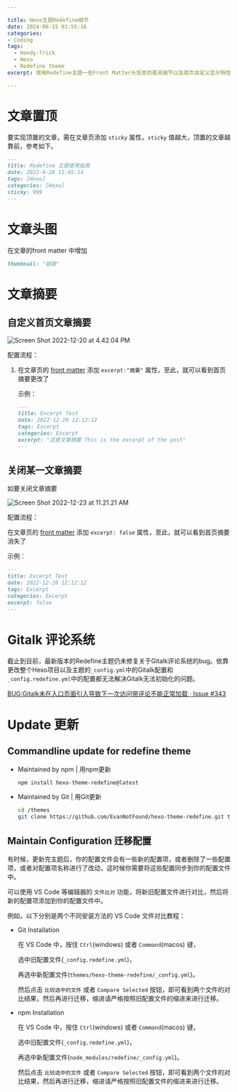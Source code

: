 ```yaml
---

title: Hexo主题Redefine细节
date: 2024-06-15 01:55:16
categories:
- Coding
tags: 
  - Handy-Trick
  - Hexo
  - Redefine theme
excerpt: 使用Redefine主题一些Front Matter头信息的差异细节以及首页自定义显示特性调校 | 

---
```


# 文章置顶

要实现顶置的文章，需在文章页添加 `sticky` 属性，`sticky` 值越大，顶置的文章越靠前，参考如下。

```markdown
---
title: Redefine 主题使用指南
date: 2022-9-28 11:45:14
tags: [Hexo]
categories: [Hexo]
sticky: 999
---
```

# 文章头图

在文章的front matter 中增加

```markdown
thumbnail: "链接"
```

# 文章摘要

## 自定义首页文章摘要

![Screen Shot 2022-12-20 at 4.42.04 PM](https://evan.beee.top/img/Screen%20Shot%202022-12-20%20at%204.42.04%20PM.png)

配置流程：

1. 在文章页的 [front matter](https://hexo.io/docs/front-matter.html) 添加 `excerpt:"摘要"` 属性，至此，就可以看到首页摘要更改了
   
   示例：
   
   ```markdown
   ---
   title: Excerpt Test
   date: 2022-12-20 12:12:12
   tags: Excerpt
   categories: Excerpt
   excerpt: "这是文章摘要 This is the excerpt of the post"
   ---
   ```

## 关闭某一文章摘要

如要关闭文章摘要

![Screen Shot 2022-12-23 at 11.21.21 AM](https://evan.beee.top/img/Screen%20Shot%202022-12-23%20at%2011.21.21%20AM.png)

配置流程：

在文章页的 [front matter](https://hexo.io/docs/front-matter.html) 添加 `excerpt: false` 属性，至此，就可以看到首页摘要消失了

示例：

```markdown
---
title: Excerpt Test
date: 2022-12-20 12:12:12
tags: Excerpt
categories: Excerpt
excerpt: false
---
```

# Gitalk 评论系统

截止到目前，最新版本的Redefine主题仍未修复关于Gitalk评论系统的bug。依靠更改整个Hexo项目以及主题的`_config.yml`中的Gitalk配置和`_config.redefine.yml`中的配置都无法解决Gitalk无法初始化的问题。

[BUG:Gitalk未在入口页面引入导致下一次访问带评论不能正常加载 · Issue #343](https://github.com/EvanNotFound/hexo-theme-redefine/issues/343)



# Update 更新

## Commandline update for redefine theme

* Maintained by npm | 用npm更新
  
  ```bash
  npm install hexo-theme-redefine@latest
  ```

* Maintained by Git | 用Git更新
  
  ```bash
  cd /themes
  git clone https://github.com/EvanNotFound/hexo-theme-redefine.git themes/redefine
  ```

## Maintain Configuration 迁移配置

有时候，更新完主题后，你的配置文件会有一些新的配置项，或者删除了一些配置项，或者对配置项名称进行了改动，这时候你需要将这些配置同步到你的配置文件中。

可以使用 VS Code 等编辑器的 `文件比对` 功能，将新旧配置文件进行对比，然后将新的配置项添加到你的配置文件中。

例如，以下分别是两个不同安装方法的 VS Code 文件对比教程：

* Git Installation
  
  在 VS Code 中，按住 `Ctrl`(windows) 或者 `Command`(macos) 键，
  
  选中旧配置文件(`_config.redefine.yml`)，
  
  再选中新配置文件(`themes/hexo-theme-redefine/_config.yml`)。
  
  然后点击 `比较选中的文件` 或者 `Compare Selected` 按钮，即可看到两个文件的对比结果，然后再进行迁移，缩进请严格按照旧配置文件的缩进来进行迁移。

* npm Installation
  
  在 VS Code 中，按住 `Ctrl`(windows) 或者 `Command`(macos) 键，
  
  选中旧配置文件(`_config.redefine.yml`)，
  
  再选中新配置文件(`node_modules/redefine/_config.yml`)。
  
  然后点击 `比较选中的文件` 或者 `Compare Selected` 按钮，即可看到两个文件的对比结果，然后再进行迁移，缩进请严格按照旧配置文件的缩进来进行迁移。